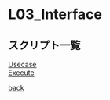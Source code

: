 # L03_Interface

## スクリプト一覧

[Usecase](./Usecase/README.md)  
[Execute](./Execute/README.md)  

[back](../README.md)